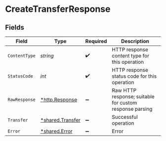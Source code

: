 # CreateTransferResponse


## Fields

| Field                                                   | Type                                                    | Required                                                | Description                                             |
| ------------------------------------------------------- | ------------------------------------------------------- | ------------------------------------------------------- | ------------------------------------------------------- |
| `ContentType`                                           | *string*                                                | :heavy_check_mark:                                      | HTTP response content type for this operation           |
| `StatusCode`                                            | *int*                                                   | :heavy_check_mark:                                      | HTTP response status code for this operation            |
| `RawResponse`                                           | [*http.Response](https://pkg.go.dev/net/http#Response)  | :heavy_minus_sign:                                      | Raw HTTP response; suitable for custom response parsing |
| `Transfer`                                              | [*shared.Transfer](../../models/shared/transfer.md)     | :heavy_minus_sign:                                      | Successful operation                                    |
| `Error`                                                 | [*shared.Error](../../models/shared/error.md)           | :heavy_minus_sign:                                      | Error                                                   |